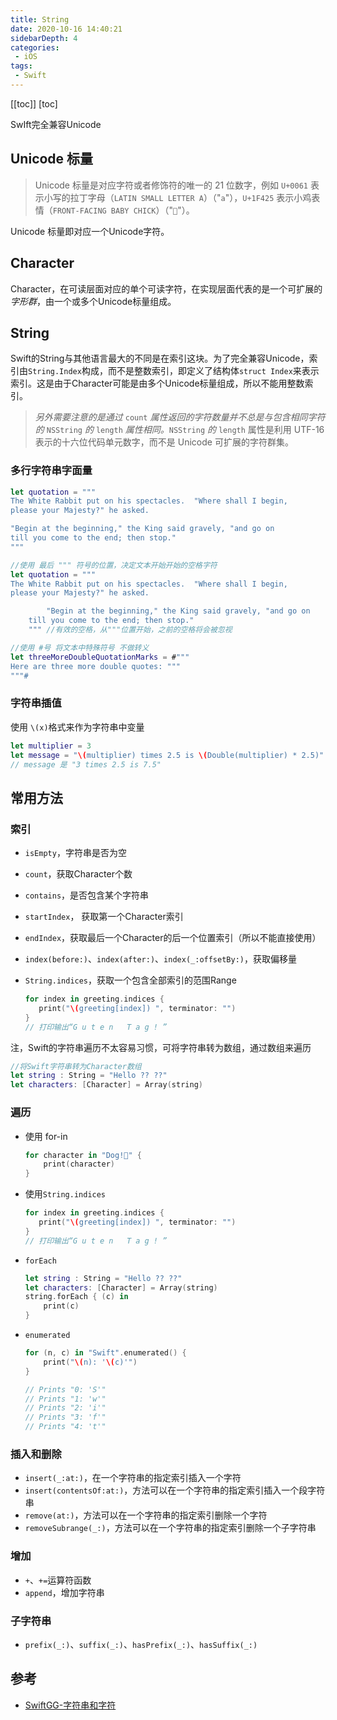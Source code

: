 ```yaml
---
title: String
date: 2020-10-16 14:40:21
sidebarDepth: 4
categories: 
 - iOS
tags: 
 - Swift
---
```


[[toc]]
[toc]



SwIft完全兼容Unicode



## Unicode 标量

> Unicode 标量是对应字符或者修饰符的唯一的 21 位数字，例如 `U+0061` 表示小写的拉丁字母（`LATIN SMALL LETTER A`）（"`a`"），`U+1F425` 表示小鸡表情（`FRONT-FACING BABY CHICK`）（"`🐥`"）。

Unicode 标量即对应一个Unicode字符。



## Character

Character，在可读层面对应的单个可读字符，在实现层面代表的是一个可扩展的*字形群*，由一个或多个Unicode标量组成。



## String

Swift的String与其他语言最大的不同是在索引这块。为了完全兼容Unicode，索引由`String.Index`构成，而不是整数索引，即定义了结构体`struct Index`来表示索引。这是由于Character可能是由多个Unicode标量组成，所以不能用整数索引。



> *另外需要注意的是通过* `count` *属性返回的字符数量并不总是与包含相同字符的* `NSString` *的* `length` *属性相同。*`NSString` *的* `length` 属性是利用 UTF-16 表示的十六位代码单元数字，而不是 Unicode 可扩展的字符群集。



### 多行字符串字面量

```swift
let quotation = """
The White Rabbit put on his spectacles.  "Where shall I begin,
please your Majesty?" he asked.

"Begin at the beginning," the King said gravely, "and go on
till you come to the end; then stop."
"""		

//使用 最后 """	符号的位置，决定文本开始开始的空格字符
let quotation = """
The White Rabbit put on his spectacles.  "Where shall I begin,
please your Majesty?" he asked.

		"Begin at the beginning," the King said gravely, "and go on
	till you come to the end; then stop."
	"""	//有效的空格，从"""位置开始，之前的空格将会被忽视

//使用 #号 将文本中特殊符号 不做转义 
let threeMoreDoubleQuotationMarks = #"""
Here are three more double quotes: """
"""#
```



### 字符串插值

使用 `\(x)`格式来作为字符串中变量

```swift
let multiplier = 3
let message = "\(multiplier) times 2.5 is \(Double(multiplier) * 2.5)"
// message 是 "3 times 2.5 is 7.5"
```



## 常用方法

### 索引

* `isEmpty`，字符串是否为空

* `count`，获取Character个数

* `contains`，是否包含某个字符串

* `startIndex`， 获取第一个Character索引

* `endIndex`，获取最后一个Character的后一个位置索引（所以不能直接使用）

* `index(before:)`、`index(after:)`、`index(_:offsetBy:)`，获取偏移量

* `String.indices`，获取一个包含全部索引的范围Range

  ```swift
  for index in greeting.indices {
     print("\(greeting[index]) ", terminator: "")
  }
  // 打印输出“G u t e n   T a g ! ”
  ```



注，Swift的字符串遍历不太容易习惯，可将字符串转为数组，通过数组来遍历

```swift
//将Swift字符串转为Character数组
let string : String = "Hello ?? ??"
let characters: [Character] = Array(string)
```



### 遍历

* 使用 for-in

  ```swift
  for character in "Dog!🐶" {
      print(character)
  }
  ```

* 使用`String.indices`

  ```swift
  for index in greeting.indices {
     print("\(greeting[index]) ", terminator: "")
  }
  // 打印输出“G u t e n   T a g ! ”
  ```

* `forEach`

  ```swift
  let string : String = "Hello ?? ??"
  let characters: [Character] = Array(string)
  string.forEach { (c) in
      print(c)
  }
  ```

* `enumerated`

  ```swift
  for (n, c) in "Swift".enumerated() {
      print("\(n): '\(c)'")
  }
  
  // Prints "0: 'S'"
  // Prints "1: 'w'"
  // Prints "2: 'i'"
  // Prints "3: 'f'"
  // Prints "4: 't'"
  ```

  

### 插入和删除

* `insert(_:at:)`，在一个字符串的指定索引插入一个字符
* `insert(contentsOf:at:)`，方法可以在一个字符串的指定索引插入一个段字符串
* `remove(at:)`，方法可以在一个字符串的指定索引删除一个字符
* `removeSubrange(_:)`，方法可以在一个字符串的指定索引删除一个子字符串



### 增加

* `+`、`+=`运算符函数
* `append`，增加字符串





### 子字符串

* `prefix(_:)`、`suffix(_:)`、`hasPrefix(_:)`、`hasSuffix(_:)`



## 参考

* [SwiftGG-字符串和字符](https://swiftgg.gitbook.io/swift/swift-jiao-cheng/03_strings_and_characters)